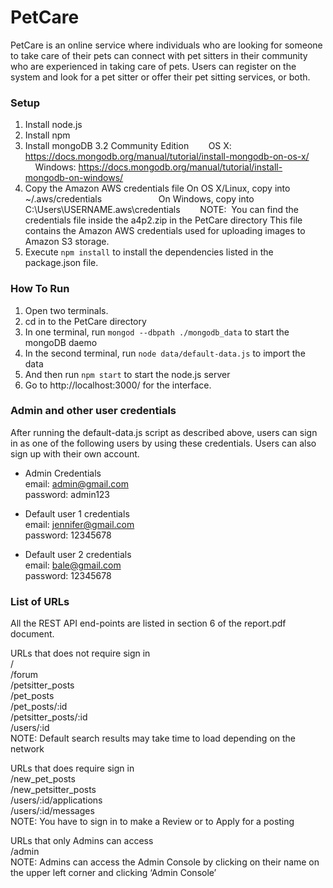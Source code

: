 # PetCare
PetCare is an online service where individuals who are looking for someone to take care of their pets can connect with pet sitters in their community who are experienced in taking care of pets. Users can register on the system and look for a pet sitter or offer their pet sitting services, or both.


### Setup
1. Install node.js
2. Install npm
3. Install mongoDB 3.2 Community Edition   
    OS X: 			https://docs.mongodb.org/manual/tutorial/install-mongodb-on-os-x/   
    Windows:		https://docs.mongodb.org/manual/tutorial/install-mongodb-on-windows/
4. Copy the Amazon AWS credentials file
    On OS X/Linux, copy into	~/.aws/credentials                  
    On Windows, copy into 		C:\Users\USERNAME\.aws\credentials   
    NOTE:  You can find the credentials file inside the a4p2.zip in the PetCare directory
    This file contains the Amazon AWS credentials used for uploading images to Amazon S3 storage.
5. Execute `npm install` to install the dependencies listed in the package.json file.


### How To Run
1. Open two terminals.
2. cd in to the PetCare directory
3. In one terminal, run `mongod --dbpath ./mongodb_data` to start the mongoDB daemo
4. In the second terminal, run `node data/default-data.js` to import the data    
5. And then run `npm start` to start the node.js server
6. Go to http://localhost:3000/ for the interface.


### Admin and other user credentials
After running the default-data.js script as described above, users can sign in as one of the following users by using these credentials. Users can also sign up with their own account.

- Admin Credentials  
	email: 		admin@gmail.com  
	password:	admin123  

- Default user 1 credentials  
	email:		jennifer@gmail.com  
	password:	12345678  

- Default user 2 credentials  
	email:		bale@gmail.com  
	password:	12345678  


### List of URLs
All the REST API end-points are listed in section 6 of the report.pdf document.

URLs that does not require sign in  
	/  
	/forum  
	/petsitter_posts  
	/pet_posts  
	/pet_posts/:id  
	/petsitter_posts/:id  
	/users/:id  
	NOTE: Default search results may take time to load depending on the network  

URLs that does require sign in  
	/new_pet_posts  
	/new_petsitter_posts  
	/users/:id/applications  
	/users/:id/messages  
	NOTE: You have to sign in to make a Review or to Apply for a posting  

URLs that only Admins can access  
	/admin  
	NOTE: Admins can access the Admin Console by clicking on their name on the upper left corner and clicking ‘Admin Console’  
